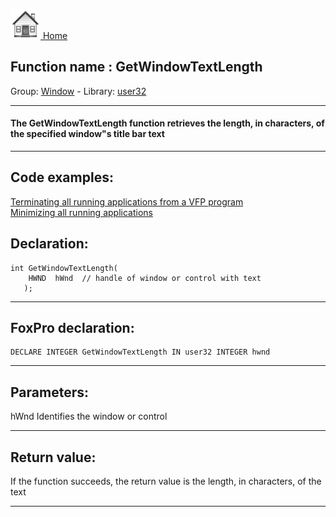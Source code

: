 [<img src="../../images/home.png"> Home ](https://github.com/VFPX/Win32API)  

## Function name : GetWindowTextLength
Group: [Window](../../functions_group.md#Window)  -  Library: [user32](../../libraries.md#user32)  
***  


#### The GetWindowTextLength function retrieves the length, in characters, of the specified window"s title bar text
***  


## Code examples:
[Terminating all running applications from a VFP program](../../samples/sample_243.md)  
[Minimizing all running applications](../../samples/sample_244.md)  

## Declaration:
```foxpro  
int GetWindowTextLength(
    HWND  hWnd 	// handle of window or control with text
   );  
```  
***  


## FoxPro declaration:
```foxpro  
DECLARE INTEGER GetWindowTextLength IN user32 INTEGER hwnd  
```  
***  


## Parameters:
hWnd
Identifies the window or control  
***  


## Return value:
If the function succeeds, the return value is the length, in characters, of the text  
***  

